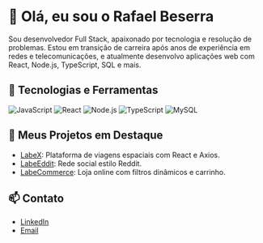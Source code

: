 # 👋 Olá, eu sou o Rafael Beserra

Sou desenvolvedor Full Stack, apaixonado por tecnologia e resolução de problemas. Estou em transição de carreira após anos de experiência em redes e telecomunicações, e atualmente desenvolvo aplicações web com React, Node.js, TypeScript, SQL e mais.

## 🚀 Tecnologias e Ferramentas
![JavaScript](https://img.shields.io/badge/-JavaScript-F7DF1E?style=flat&logo=javascript)
![React](https://img.shields.io/badge/-React-61DAFB?style=flat&logo=react)
![Node.js](https://img.shields.io/badge/-Node.js-339933?style=flat&logo=node.js)
![TypeScript](https://img.shields.io/badge/-TypeScript-3178C6?style=flat&logo=typescript)
![MySQL](https://img.shields.io/badge/-MySQL-4479A1?style=flat&logo=mysql)

## 📂 Meus Projetos em Destaque
- [LabeX](https://github.com/RafaelSantosBeserra/LabeX): Plataforma de viagens espaciais com React e Axios.
- [LabeEddit](https://github.com/RafaelSantosBeserra/LabeEddit): Rede social estilo Reddit.
- [LabeCommerce](https://github.com/RafaelSantosBeserra/LabeCommerce): Loja online com filtros dinâmicos e carrinho.

## 📫 Contato
- [LinkedIn](https://www.linkedin.com/in/rafael-sb)
- [Email](mailto:rs.beserra@gmail.com)

